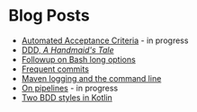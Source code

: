 # Blog Posts

* [Automated Acceptance Criteria](automated-acceptance-criteria.html) - in progress
* [DDD, _A Handmaid's Tale_](ddd-a-handmaids-tale.html)
* [Followup on Bash long options](followup-on-bash-long-options.html)
* [Frequent commits](frequent-commits.html)
* [Maven logging and the command line](maven-logging-and-the-command-line.html)
* [On pipelines](on-pipelines.html) - in progress
* [Two BDD styles in Kotlin](two-bdd-styles-in-kotlin.html)
